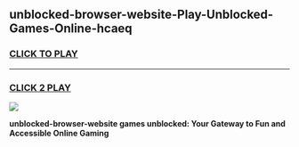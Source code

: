 
## unblocked-browser-website-Play-Unblocked-Games-Online-hcaeq
<h3>
<a href="https://premium76.site?title=unblocked-browser-website&ref=25A">CLICK TO PLAY</a></h3>
<hr>

<h3>
<a href="https://premium76.site?title=unblocked-browser-website&ref=25A">CLICK 2 PLAY</a>
  
</h3>

<a href="https://premium76.site?title=unblocked-browser-website&ref=25A"><img src="https://clearcache.store/games.png"></a>


**unblocked-browser-website games unblocked: Your Gateway to Fun and Accessible Online Gaming**
